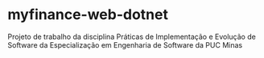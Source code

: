 # myfinance-web-dotnet
Projeto de trabalho da disciplina Práticas de Implementação e Evolução de Software da Especialização em Engenharia de Software da PUC Minas
